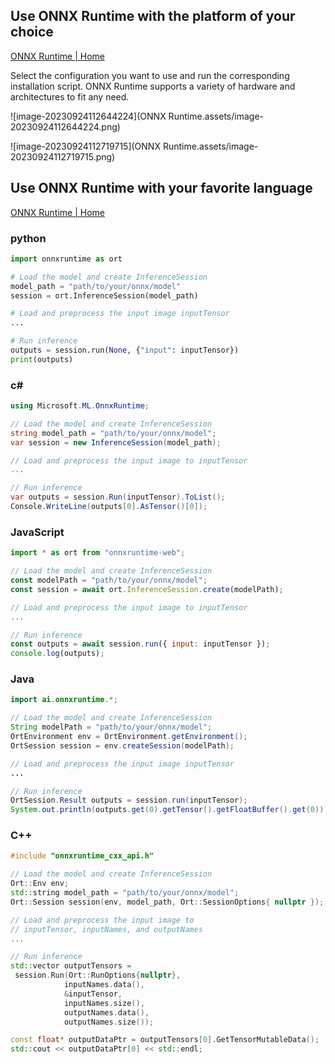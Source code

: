 

## Use ONNX Runtime with the platform of your choice

[ONNX Runtime | Home](https://onnxruntime.ai/index.html#getStartedTable)

Select the configuration you want to use and run the corresponding installation script.
ONNX Runtime supports a variety of hardware and architectures to fit any need.



![image-20230924112644224](ONNX Runtime.assets/image-20230924112644224.png)



![image-20230924112719715](ONNX Runtime.assets/image-20230924112719715.png)

## Use ONNX Runtime with your favorite language

[ONNX Runtime | Home](https://onnxruntime.ai/)



### python

```python
import onnxruntime as ort

# Load the model and create InferenceSession
model_path = "path/to/your/onnx/model"
session = ort.InferenceSession(model_path)

# Load and preprocess the input image inputTensor
...

# Run inference
outputs = session.run(None, {"input": inputTensor})
print(outputs)
```



### c#

```c#
using Microsoft.ML.OnnxRuntime;

// Load the model and create InferenceSession
string model_path = "path/to/your/onnx/model";
var session = new InferenceSession(model_path);

// Load and preprocess the input image to inputTensor
...

// Run inference
var outputs = session.Run(inputTensor).ToList();
Console.WriteLine(outputs[0].AsTensor()[0]);
```



### JavaScript

```javascript
import * as ort from "onnxruntime-web";

// Load the model and create InferenceSession
const modelPath = "path/to/your/onnx/model";
const session = await ort.InferenceSession.create(modelPath);

// Load and preprocess the input image to inputTensor
...

// Run inference
const outputs = await session.run({ input: inputTensor });
console.log(outputs);
```



### Java

```java
import ai.onnxruntime.*;

// Load the model and create InferenceSession
String modelPath = "path/to/your/onnx/model";
OrtEnvironment env = OrtEnvironment.getEnvironment();
OrtSession session = env.createSession(modelPath);

// Load and preprocess the input image inputTensor
...

// Run inference
OrtSession.Result outputs = session.run(inputTensor);
System.out.println(outputs.get(0).getTensor().getFloatBuffer().get(0));
```

### C++



```c++
#include "onnxruntime_cxx_api.h"

// Load the model and create InferenceSession
Ort::Env env;
std::string model_path = "path/to/your/onnx/model";
Ort::Session session(env, model_path, Ort::SessionOptions{ nullptr });

// Load and preprocess the input image to 
// inputTensor, inputNames, and outputNames
...

// Run inference
std::vector outputTensors =
 session.Run(Ort::RunOptions{nullptr}, 
 			inputNames.data(), 
			&inputTensor, 
			inputNames.size(), 
			outputNames.data(), 
			outputNames.size());

const float* outputDataPtr = outputTensors[0].GetTensorMutableData();
std::cout << outputDataPtr[0] << std::endl;
```





























